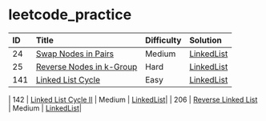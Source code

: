 # leetcode_practice

| ID | Title | Difficulty | Solution
| :------------ | :------------ | :------------ | :------------ |
| 24 | [Swap Nodes in Pairs](https://leetcode.com/problems/swap-nodes-in-pairs/) | Medium | [LinkedList](linkedList/24.py)|
| 25 | [Reverse Nodes in k-Group](https://leetcode.com/problems/reverse-nodes-in-k-group/) | Hard | [LinkedList](linkedList/2.p5y)|
| 141 | [Linked List Cycle](https://leetcode.com/problems/linked-list-cycle/) | Easy | [LinkedList](linkedList/141.py)|

| 142 | [Linked List Cycle II](https://leetcode.com/problems/linked-list-cycle-ii/) | Medium | [LinkedList](linkedList/142.py)|
| 206 | [Reverse Linked List](https://leetcode.com/problems/reverse-linked-list/) | Medium | [LinkedList](linkedList/206.py)|